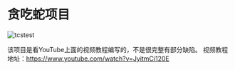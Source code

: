 # 贪吃蛇项目

![tcstest](https://user-images.githubusercontent.com/82579833/230052033-d56b4bf3-dea4-4f06-ab1c-82ca359894c4.gif)

该项目是看YouTube上面的视频教程编写的，不是很完整有部分缺陷。
视频教程地址：https://www.youtube.com/watch?v=JyitmCi120E
